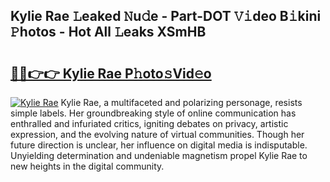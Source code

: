## Kylie Rae 𝙻eaked 𝙽u𝚍e - Part-DOT 𝚅𝚒deo B𝚒kini 𝙿hotos - Hot All 𝙻eaks XSmHB

# <h2><a href="http://ld1thdv.urlbe.top/?page=Kylie+Rae">🔗🔗👉👉 Kylie Rae P𝚑oto𝚜Vid𝚎o</a></h2>

[![Kylie Rae](https://i.imgur.com/eBuTRDB.gif)](http://ld1thdv.urlbe.top/?page=Kylie+Rae)
Kylie Rae, a multifaceted and polarizing personage, resists simple labels. Her groundbreaking style of online communication has enthralled and infuriated critics, igniting debates on privacy, artistic expression, and the evolving nature of virtual communities. Though her future direction is unclear, her influence on digital media is indisputable. Unyielding determination and undeniable magnetism propel Kylie Rae to new heights in the digital community.

